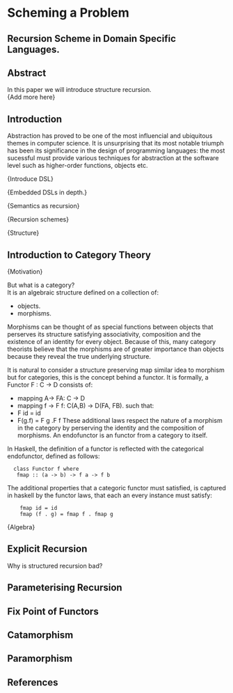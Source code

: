 # Scheming a Problem
## Recursion Scheme in Domain Specific Languages.
## Abstract
In this paper we will introduce structure recursion.  
{Add more here}

## Introduction
Abstraction has proved to be one of the most influencial and ubiquitous themes
in computer science. It is unsurprising that its most notable triumph has been its 
significance in the design of programming languages: the most sucessful must 
provide various techniques for abstraction at the software level such as 
higher-order functions, objects etc.

{Introduce DSL}

{Embedded DSLs in depth.}

{Semantics as recursion}

{Recursion schemes}

{Structure}

## Introduction to Category Theory
{Motivation}

But what is a category?  
It is an algebraic structure defined on a collection of:

 * objects.
 * morphisms.
 
Morphisms can be thought of as special functions between objects that perserves
its structure satisfying associativity, composition and the existence of an
identity for every object. Because of this, many category theorists believe that
the morphisms are of greater importance than objects  because they reveal the
true underlying structure.

It is natural to consider a structure preserving map similar idea to morphism but
for categories, this is the concept behind a functor. It is formally, a Functor
F : C -> D consists of:
 * mapping A-> FA: C -> D
 * mapping f -> F f: C(A,B) -> D(FA, FB).
such that:
 * F id = id
 * F(g.f) = F g .F f
These additional laws respect the nature of a morphism in the category by
perserving the identity and the composition of morphisms.
An endofunctor is an functor from a category to itself.

In Haskell, the definition of a functor is reflected with the categorical
endofunctor, defined as follows:
```
  class Functor f where
   fmap :: (a -> b) -> f a -> f b
```
The additional properties that a categoric functor must satisfied, is captured in
haskell by the functor laws, that each an every instance must satisfy:
```
    fmap id = id
    fmap (f . g) = fmap f . fmap g
```

{Algebra}

## Explicit Recursion
Why is structured recursion bad?

## Parameterising Recursion

## Fix Point of Functors

## Catamorphism

## Paramorphism

## References



